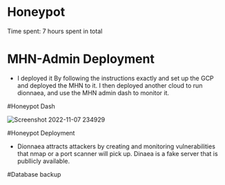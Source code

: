 # Honeypot

Time spent: 7 hours spent in total

# MHN-Admin Deployment
- I deployed it By following the instructions exactly and set up the GCP and deployed the MHN to it. I then deployed another cloud to run dionnaea, and use the MHN admin dash to monitor it. 

#Honeypot Dash


![Screenshot 2022-11-07 234929](https://user-images.githubusercontent.com/58159183/200508819-c85e5eac-6cbc-4dae-8f3f-1ac0fa430252.png)



#Honeypot Deployment
-  Dionnaea attracts attackers by creating and monitoring vulnerabilities that nmap or a port scanner will pick up. Dinaea is a fake server that is publlicly available. 

#Database backup

